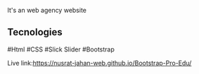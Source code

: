 It's an web agency website 



## Tecnologies
#Html
#CSS
#Slick Slider
#Bootstrap


Live link:https://nusrat-jahan-web.github.io/Bootstrap-Pro-Edu/
